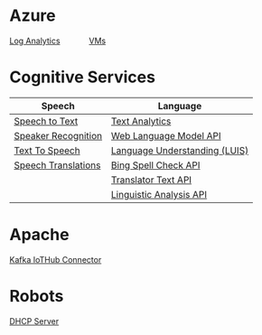 # Azure
[Log Analytics](https://microshak.github.io/MicroNotes/Notes.html?path=Azure/LogAnalytics)  &nbsp; &nbsp; &nbsp; &nbsp; &nbsp; &nbsp;
[VMs](https://microshak.github.io/MicroNotes/Notes.html?path=Azure/VMs) 

# Cognitive Services

| Speech        | Language  |
| ------------- | -------------|
| [Speech to Text](https://microshak.github.io/MicroNotes/Notes.html?path=Cortana/Speech/SpeechToText) | [Text Analytics](https://microshak.github.io/MicroNotes/Notes.html?path=CognitiveServices/TextAnalytics) |
| [Speaker Recognition](https://microshak.github.io/MicroNotes/Notes.html?path=CognitiveServices/Speech/SpeakerRecognition) | [Web Language Model API](https://microshak.github.io/MicroNotes/Notes.html?path=Azure/LogAnalytics) |
| [Text To Speech](https://microshak.github.io/MicroNotes/Notes.html?path=CognitiveServices/Speech/TextToSpeech) | [Language Understanding (LUIS)](https://microshak.github.io/MicroNotes/Notes.html?path=Azure/LogAnalytics) |
| [Speech Translations](https://microshak.github.io/MicroNotes/Notes.html?path=CognitiveServices/Speech/SpeechTranslations) | [Bing Spell Check API](https://microshak.github.io/MicroNotes/Notes.html?path=Azure/LogAnalytics) |
|  | [Translator Text API](https://microshak.github.io/MicroNotes/Notes.html?path=Azure/LogAnalytics) |
|  | [Linguistic Analysis API](https://microshak.github.io/MicroNotes/Notes.html?path=Azure/LogAnalytics) |


# Apache
[Kafka IoTHub Connector](https://microshak.github.io/MicroNotes/Notes.html?path=Apache/IoTHubKafka) 

# Robots
[DHCP Server](https://microshak.github.io/MicroNotes/Notes.html?path=Robot/DHCP) 
